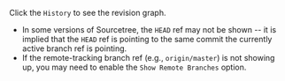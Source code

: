 Click the `History` to see the revision graph.

* In some versions of Sourcetree, the `HEAD` ref may not be shown -- it is implied that the `HEAD` ref is pointing to the same commit the currently active branch ref is pointing.
* If the remote-tracking branch ref (e.g., `origin/master`) is not showing up, you may need to enable the `Show Remote Branches` option.

<pic eager src="images/sourcetreeShowSimpleGraph.png" width="600" />
<p/>

